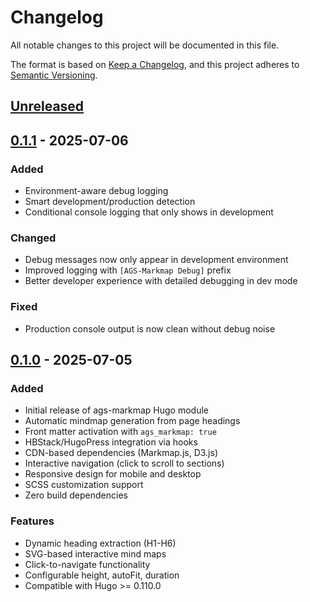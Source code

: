 # Changelog

All notable changes to this project will be documented in this file.

The format is based on [Keep a Changelog](https://keepachangelog.com/en/1.0.0/),
and this project adheres to [Semantic Versioning](https://semver.org/spec/v2.0.0.html).

## [Unreleased]

## [0.1.1] - 2025-07-06

### Added
- Environment-aware debug logging
- Smart development/production detection
- Conditional console logging that only shows in development

### Changed
- Debug messages now only appear in development environment
- Improved logging with `[AGS-Markmap Debug]` prefix
- Better developer experience with detailed debugging in dev mode

### Fixed
- Production console output is now clean without debug noise

## [0.1.0] - 2025-07-05

### Added
- Initial release of ags-markmap Hugo module
- Automatic mindmap generation from page headings
- Front matter activation with `ags_markmap: true`
- HBStack/HugoPress integration via hooks
- CDN-based dependencies (Markmap.js, D3.js)
- Interactive navigation (click to scroll to sections)
- Responsive design for mobile and desktop
- SCSS customization support
- Zero build dependencies

### Features
- Dynamic heading extraction (H1-H6)
- SVG-based interactive mind maps
- Click-to-navigate functionality
- Configurable height, autoFit, duration
- Compatible with Hugo >= 0.110.0

[Unreleased]: https://github.com/agsayyed/ags-markmap/compare/v0.1.1...HEAD
[0.1.1]: https://github.com/agsayyed/ags-markmap/compare/v0.1.0...v0.1.1
[0.1.0]: https://github.com/agsayyed/ags-markmap/releases/tag/v0.1.0
